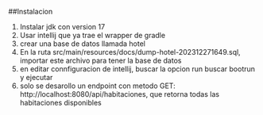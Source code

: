##Instalacion
1. Instalar jdk con version 17
2. Usar intellij que ya trae el wrapper de gradle
3. crear una base de datos llamada hotel
4. En la ruta src/main/resources/docs/dump-hotel-202312271649.sql, importar este archivo para tener la base de datos
5. en editar connfiguracion de intellij, buscar la opcion run buscar bootrun y ejecutar
6. solo se desarollo un endpoint con metodo GET: http://localhost:8080/api/habitaciones, que retorna todas las habitaciones disponibles
